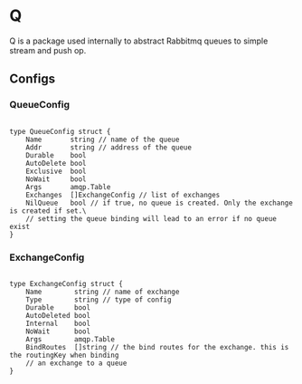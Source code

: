 # Q

Q is a package used internally to abstract Rabbitmq queues to simple stream and push op.


## Configs



### QueueConfig

```golang

type QueueConfig struct {
	Name       string // name of the queue
	Addr       string // address of the queue
	Durable    bool 
	AutoDelete bool
	Exclusive  bool
	NoWait     bool
	Args       amqp.Table
	Exchanges  []ExchangeConfig // list of exchanges
    NilQueue   bool // if true, no queue is created. Only the exchange is created if set.\
    // setting the queue binding will lead to an error if no queue exist
}

```

### ExchangeConfig

```golang

type ExchangeConfig struct {
	Name        string // name of exchange
	Type        string // type of config
	Durable     bool
	AutoDeleted bool
	Internal    bool
	NoWait      bool
	Args        amqp.Table
    BindRoutes  []string // the bind routes for the exchange. this is the routingKey when binding
    // an exchange to a queue
}

```


